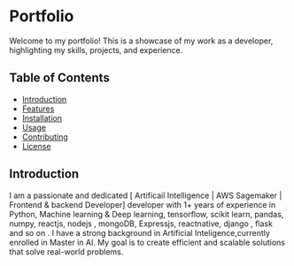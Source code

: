 # Portfolio

Welcome to my portfolio! This is a showcase of my work as a developer, highlighting my skills, projects, and experience.

## Table of Contents

- [Introduction](#introduction)
- [Features](#features)
- [Installation](#installation)
- [Usage](#usage)
- [Contributing](#contributing)
- [License](#license)

## Introduction

I am a passionate and dedicated [ Artificail Intelligence | AWS Sagemaker | Frontend & backend Developer] developer with 1+ years of experience in Python, Machine learning & Deep learning, tensorflow, scikit learn, pandas, numpy, reactjs, nodejs , mongoDB, Expressjs, reactnative, django , flask and so on . I have a strong background in Artificial Inteligence,currently enrolled in Master in AI. My goal is to create efficient and scalable solutions that solve real-world problems.



